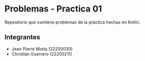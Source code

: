 # Problemas - Practica 01

Repositorio que contiene problemas de la práctica hechas en Kotlin.

## Integrantes

- Jean Pierre Motta (22200030)
- Christian Guerrero (22200211)